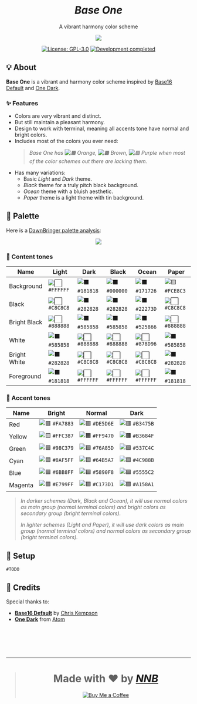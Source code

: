 <h1 align="center"><i>Base One</i></h1>
<p align="center">A vibrant harmony color scheme</p>
<p align="center"><img src="https://user-images.githubusercontent.com/43980777/130759405-d6e774e6-ce86-4549-8b9e-39e1226edf70.png"></p>
<p align="center"><a href="https://github.com/NNBnh/baseone/blob/main/LICENSE"><img src="https://img.shields.io/badge/license-gpl--3.0-%236BB8FF.svg?labelColor=525866&style=for-the-badge&logoColor=FFFFFF" alt="License: GPL-3.0"></a> <a href="https://gist.github.com/NNBnh/9ef453aba3efce26046e0d3119dab5a7#development-completed"><img src="https://img.shields.io/badge/development-completed-%236BB8FF.svg?labelColor=525866&style=for-the-badge&logoColor=FFFFFF" alt="Development completed"></a></p>

## 💡 About
**Base One** is a vibrant and harmony color scheme inspired by [Base16 Default](https://github.com/chriskempson/base16-default-schemes) and [One Dark](https://github.com/atom/atom/tree/master/packages/one-dark-syntax).

### ✨ Features
- Colors are very vibrant and distinct.
- But still maintain a pleasant harmony.
- Design to work with terminal, meaning all accents tone have normal and bright colors.
- Includes most of the colors you ever need:
  > *Base One has ![🟧](https://place-hold.it/12x12/FF9470?text=+) Orange, ![🟫](https://place-hold.it/12x12/B3684F?text=+) Brown, ![🟪](https://place-hold.it/12x12/5555C2?text=+) Purple when most of the color schemes out there are lacking them.*
- Has many variations:
  - Basic *Light* and *Dark* theme.
  - *Black* theme for a truly pitch black background.
  - *Ocean* theme with a bluish aesthetic.
  - *Paper* theme is a light theme with tin background.

## 🎨 Palette
Here is a [DawnBringer palette analysis](https://lospec.com/palettes/dawnbringer-palette-analyser):

<p align="center"><a href="https://lospec.com/i/82yh"><img src="https://user-images.githubusercontent.com/43980777/130712592-8aca13eb-4ddb-45e3-b4a2-eb7629a3e4dc.png"></a></p>

### 🔳 Content tones

| Name         | Light                                                      | Dark                                                       | Black                                                      | Ocean                                                      | Paper                                                      |
| ------------ | ---------------------------------------------------------- | ---------------------------------------------------------- | ---------------------------------------------------------- | ---------------------------------------------------------- | ---------------------------------------------------------- |
| Background   | ![⬜](https://place-hold.it/16x16/FFFFFF?text=+) `#FFFFFF` | ![⬛](https://place-hold.it/16x16/181818?text=+) `#181818` | ![⬛](https://place-hold.it/16x16/000000?text=+) `#000000` | ![⬛](https://place-hold.it/16x16/171726?text=+) `#171726` | ![🟨](https://place-hold.it/16x16/FCE8C3?text=+) `#FCE8C3` |
| Black        | ![⬜](https://place-hold.it/16x16/C8C8C8?text=+) `#C8C8C8` | ![⬛](https://place-hold.it/16x16/282828?text=+) `#282828` | ![⬛](https://place-hold.it/16x16/282828?text=+) `#282828` | ![⬛](https://place-hold.it/16x16/22273D?text=+) `#22273D` | ![⬜](https://place-hold.it/16x16/C8C8C8?text=+) `#C8C8C8` |
| Bright Black | ![⬜](https://place-hold.it/16x16/888888?text=+) `#888888` | ![⬛](https://place-hold.it/16x16/585858?text=+) `#585858` | ![⬛](https://place-hold.it/16x16/585858?text=+) `#585858` | ![⬛](https://place-hold.it/16x16/525866?text=+) `#525866` | ![⬜](https://place-hold.it/16x16/888888?text=+) `#888888` |
| White        | ![⬛](https://place-hold.it/16x16/585858?text=+) `#585858` | ![⬜](https://place-hold.it/16x16/888888?text=+) `#888888` | ![⬜](https://place-hold.it/16x16/888888?text=+) `#888888` | ![⬜](https://place-hold.it/16x16/878D96?text=+) `#878D96` | ![⬛](https://place-hold.it/16x16/585858?text=+) `#585858` |
| Bright White | ![⬛](https://place-hold.it/16x16/282828?text=+) `#282828` | ![⬜](https://place-hold.it/16x16/C8C8C8?text=+) `#C8C8C8` | ![⬜](https://place-hold.it/16x16/C8C8C8?text=+) `#C8C8C8` | ![⬜](https://place-hold.it/16x16/C8C8C8?text=+) `#C8C8C8` | ![⬛](https://place-hold.it/16x16/282828?text=+) `#282828` |
| Foreground   | ![⬛](https://place-hold.it/16x16/181818?text=+) `#181818` | ![⬜](https://place-hold.it/16x16/FFFFFF?text=+) `#FFFFFF` | ![⬜](https://place-hold.it/16x16/FFFFFF?text=+) `#FFFFFF` | ![⬜](https://place-hold.it/16x16/FFFFFF?text=+) `#FFFFFF` | ![⬛](https://place-hold.it/16x16/181818?text=+) `#181818` |

### 🌈 Accent tones

| Name    | Bright                                                     | Normal                                                     | Dark                                                       |
| ------- | ---------------------------------------------------------- | ---------------------------------------------------------- | ---------------------------------------------------------- |
| Red     | ![🟥](https://place-hold.it/16x16/FA7883?text=+) `#FA7883` | ![🟥](https://place-hold.it/16x16/DE5D6E?text=+) `#DE5D6E` | ![🟥](https://place-hold.it/16x16/B3475B?text=+) `#B3475B` |
| Yellow  | ![🟨](https://place-hold.it/16x16/FFC387?text=+) `#FFC387` | ![🟧](https://place-hold.it/16x16/FF9470?text=+) `#FF9470` | ![🟫](https://place-hold.it/16x16/B3684F?text=+) `#B3684F` |
| Green   | ![🟩](https://place-hold.it/16x16/98C379?text=+) `#98C379` | ![🟩](https://place-hold.it/16x16/76A85D?text=+) `#76A85D` | ![🟩](https://place-hold.it/16x16/537C4C?text=+) `#537C4C` |
| Cyan    | ![🟦](https://place-hold.it/16x16/8AF5FF?text=+) `#8AF5FF` | ![🟦](https://place-hold.it/16x16/64B5A7?text=+) `#64B5A7` | ![🟦](https://place-hold.it/16x16/4C988B?text=+) `#4C988B` |
| Blue    | ![🟦](https://place-hold.it/16x16/6BB8FF?text=+) `#6BB8FF` | ![🟦](https://place-hold.it/16x16/5890F8?text=+) `#5890F8` | ![🟦](https://place-hold.it/16x16/5555C2?text=+) `#5555C2` |
| Magenta | ![🟪](https://place-hold.it/16x16/E799FF?text=+) `#E799FF` | ![🟪](https://place-hold.it/16x16/C173D1?text=+) `#C173D1` | ![🟪](https://place-hold.it/16x16/A158A1?text=+) `#A158A1` |

> *In darker schemes (Dark, Black and Ocean), it will use normal colors as main group (normal terminal colors) and bright colors as secondary group (bright terminal colors).*
>
> *In lighter schemes (Light and Paper), it will use dark colors as main group (normal terminal colors) and normal colors as secondary group (bright terminal colors).*

## 🚀 Setup
`#TODO`

## 💌 Credits
Special thanks to:
- [**Base16 Default**](https://github.com/chriskempson/base16-default-schemes) by [Chris Kempson](https://github.com/chriskempson)
- [**One Dark**](https://github.com/atom/atom/tree/master/packages/one-dark-syntax) from [Atom](https://atom.io)

<br><br><br><br>

---

> <h1 align="center">Made with ❤️ by <a href="https://github.com/NNBnh"><i>NNB</i></a></h1>
>
> <p align="center"><a href="https://www.buymeacoffee.com/nnbnh"><img src="https://img.shields.io/badge/buy_me_a_coffee%20-%23F7CA88.svg?logo=buy-me-a-coffee&logoColor=333333&style=for-the-badge" alt="Buy Me a Coffee"></a></p>
